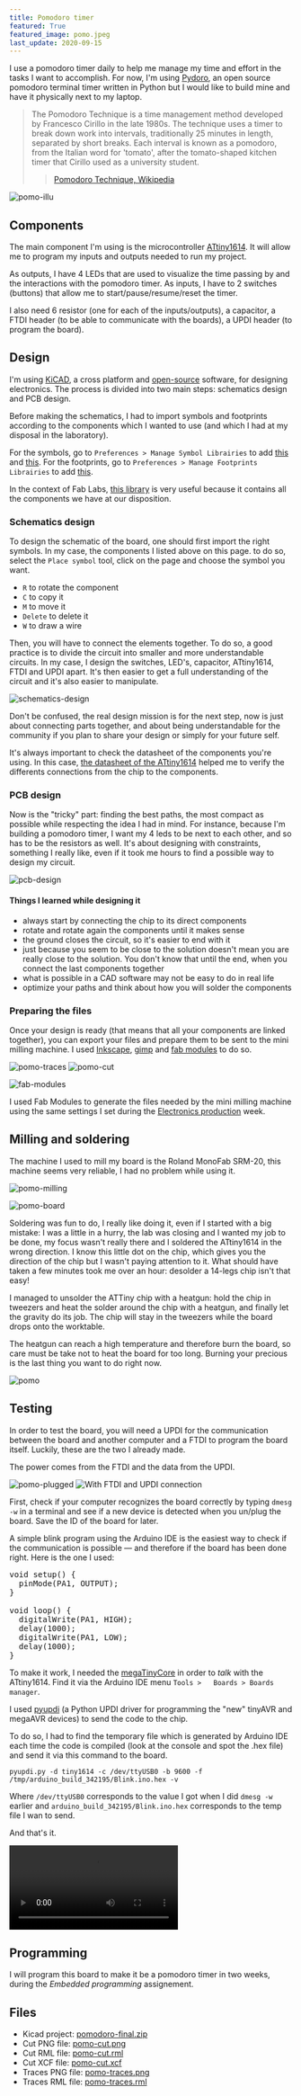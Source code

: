 ```yaml
---
title: Pomodoro timer
featured: True
featured_image: pomo.jpeg
last_update: 2020-09-15
---
```


I use a pomodoro timer daily to help me manage my time and effort in the tasks I want to accomplish. For now, I'm using [Pydoro](https://github.com/JaDogg/pydoro), an open source pomodoro terminal timer written in Python but I would like to build mine and have it physically next to my laptop.

> The Pomodoro Technique is a time management method developed by Francesco Cirillo in the late 1980s. The technique uses a timer to break down work into intervals, traditionally 25 minutes in length, separated by short breaks. Each interval is known as a pomodoro, from the Italian word for 'tomato', after the tomato-shaped kitchen timer that Cirillo used as a university student.
> > [Pomodoro Technique, Wikipedia](https://en.wikipedia.org/wiki/Pomodoro_Technique)

![pomo-illu](pomo-illu.png)

## Components

The main component I'm using is the microcontroller [ATtiny1614](https://www.microchip.com/wwwproducts/en/ATTINY1614). It will allow me to program my inputs and outputs needed to run my project.

As outputs, I have 4 LEDs that are used to visualize the time passing by and the interactions with the pomodoro timer.
As inputs, I have to 2 switches (buttons) that allow me to start/pause/resume/reset the timer.

I also need 6 resistor (one for each of the inputs/outputs), a capacitor, a FTDI header (to be able to communicate with the boards), a UPDI header (to program the board).


## Design

I'm using [KiCAD](https://kicad-pcb.org/), a cross platform and [open-source](https://gitlab.com/kicad) software, for designing electronics. The process is divided into two main steps: schematics design and PCB design.

Before making the schematics, I had to import symbols and footprints according to the components which I wanted to use (and which I had at my disposal in the laboratory).

For the symbols, go to `Preferences > Manage Symbol Librairies` to add [this](https://github.com/KiCad/kicad-symbols) and [this](https://kicad.github.io/symbols/MCU_Microchip_ATtiny). For the footprints, go to `Preferences > Manage Footprints Librairies` to add [this](https://github.com/KiCad/kicad-footprints).

In the context of Fab Labs, [this library](http://academany.fabcloud.io/fabacademy/2020/labs/barcelona/site/local/#material/extras/week06/assets/kicad_libraries.zip) is very useful because it contains all the components we have at our disposition.

### Schematics design

To design the schematic of the board, one should first import the right symbols. In my case, the components I listed above on this page. to do so, select the `Place symbol` tool, click on the page and choose the symbol you want.

- `R` to rotate the component
- `C` to copy it
- `M` to move it
- `Delete` to delete it
- `W` to draw a wire

Then, you will have to connect the elements together. To do so, a good practice is to divide the circuit into smaller and more understandable circuits. In my case, I design the switches, LED's, capacitor, ATtiny1614, FTDI and UPDI apart. It's then easier to get a full understanding of the circuit and it's also easier to manipulate.

![schematics-design](schematics-design.jpeg)

Don't be confused, the real design mission is for the next step, now is just about connecting parts together, and about being understandable for the community if you plan to share your design or simply for your future self.

It's always important to check the datasheet of the components you're using. In this case, [the datasheet of the ATtiny1614](http://ww1.microchip.com/downloads/en/DeviceDoc/ATtiny1614-DataSheet-DS40001995B.pdf) helped me to verify the differents connections from the chip to the components.


### PCB design

Now is the "tricky" part: finding the best paths, the most compact as possible while respecting the idea I had in mind. For instance, because I'm building a pomodoro timer, I want my 4 leds to be next to each other, and so has to be the resistors as well. It's about designing with constraints, something I really like, even if it took me hours to find a possible way to design my circuit.

![pcb-design](pcb-design.jpeg)


#### Things I learned while designing it

- always start by connecting the chip to its direct components
- rotate and rotate again the components until it makes sense
- the ground closes the circuit, so it's easier to end with it
- just because you seem to be close to the solution doesn't mean you are really close to the solution. You don't know that until the end, when you connect the last components together
- what is possible in a CAD software may not be easy to do in real life
- optimize your paths and think about how you will solder the  components


### Preparing the files

Once your design is ready (that means that all your components are linked together), you can export your files and prepare them to be sent to the mini milling machine. I used [Inkscape](https://inkscape.org/), [gimp](https://www.gimp.org/) and [fab modules](http://fabmodules.org/) to do so.

![pomo-traces](pomo-traces.png)
![pomo-cut](pomo-cut.png)

![fab-modules](fab-modules.jpeg)

I used Fab Modules to generate the files needed by the mini milling machine using the same settings I set during the [Electronics production](fabac-assignments-electronics-production.html) week.

## Milling and soldering

The machine I used to mill my board is the Roland MonoFab SRM-20, this machine seems very reliable, I had no problem while using it.

![pomo-milling](pomo-milling.jpeg)

![pomo-board](pomo-board.jpeg)

Soldering was fun to do, I really like doing it, even if I started with a big mistake: I was a little in a hurry, the lab was closing and I wanted my job to be done, my focus wasn't really there and I soldered the ATtiny1614 in the wrong direction. I know this little dot on the chip, which gives you the direction of the chip but I wasn't paying attention to it. What should have taken a few minutes took me over an hour: desolder a 14-legs chip isn't that easy!

I managed to unsolder the ATTiny chip with a heatgun: hold the chip in tweezers and heat the solder around the chip with a heatgun, and finally let the gravity do its job. The chip will stay in the tweezers while the board drops onto the worktable.

The heatgun can reach a high temperature and therefore burn the board, so care must be take not to heat the board for too long. Burning your precious is the last thing you want to do right now.

![pomo](pomo.jpeg)

## Testing

In order to test the board, you will need a UPDI for the communication between the board and another computer and a FTDI to program the board itself. Luckily, these are the two I already made.

The power comes from the FTDI and the data from the UPDI.


![pomo-plugged](pomo-plugged.jpeg)
![With FTDI and UPDI connection](pomo-connect.jpg)

First, check if your computer recognizes the board correctly by typing `dmesg -w` in a terminal and see if a new device is detected when you un/plug the board. Save the ID of the board for later.

A simple blink program using the Arduino IDE is the easiest way to check if the communication is possible — and therefore if the board has been done right. Here is the one I used:

<pre>
void setup() {
  pinMode(PA1, OUTPUT);
}

void loop() {
  digitalWrite(PA1, HIGH);
  delay(1000);
  digitalWrite(PA1, LOW);
  delay(1000);
}
</pre>

To make it work, I needed the [megaTinyCore](https://github.com/SpenceKonde/megaTinyCore) in order to *talk* with the ATtiny1614. Find it via the Arduino IDE menu `Tools >   Boards > Boards manager`.

I used [pyupdi](https://github.com/mraardvark/pyupdi) (a Python UPDI driver for programming the "new" tinyAVR and megaAVR devices) to send the code to the chip.

To do so, I had to find the temporary file which is generated by Arduino IDE each time the code is compiled (look at the console and spot the .hex file) and send it via this command to the board.

`pyupdi.py -d tiny1614 -c /dev/ttyUSB0 -b 9600 -f /tmp/arduino_build_342195/Blink.ino.hex -v`

Where `/dev/ttyUSB0` corresponds to the value I got when I did `dmesg -w` earlier and `arduino_build_342195/Blink.ino.hex` corresponds to the temp file I wan to send.

And that's it.

<video><source src="pomo-test.mp4"></video>

## Programming

I will program this board to make it be a pomodoro timer in two weeks, during the *Embedded programming* assignement.

## Files

- Kicad project: [pomodoro-final.zip](file:pomodoro-final.zip)
- Cut PNG file: [pomo-cut.png](file:pomo-cut.png)
- Cut RML file: [pomo-cut.rml](file:pomo-cut.rml)
- Cut XCF file: [pomo-cut.xcf](file:pomo-cut.xcf)
- Traces PNG file: [pomo-traces.png](file:pomo-traces.png)
- Traces RML file: [pomo-traces.rml](file:pomo-traces.rml)
